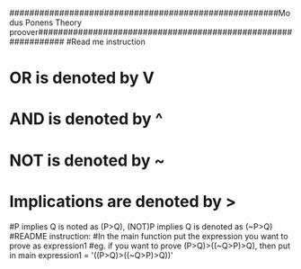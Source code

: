 ######################################################Modus Ponens Theory proover##############################################################
#Read me instruction
# OR is denoted by V
# AND is denoted by ^
# NOT is denoted by ~
# Implications are denoted by >
#P implies Q is noted as (P>Q), (NOT)P implies Q is denoted as (~P>Q)
#README instruction:
#In the main function put the expression you want to prove as expression1
#eg. if you want to prove  (P>Q)>((~Q>P)>Q), then put in main expression1 = '((P>Q)>((~Q>P)>Q))' 
